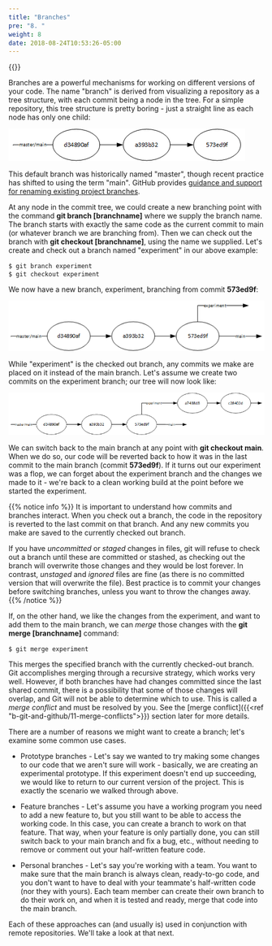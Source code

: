 ```yaml
---
title: "Branches"
pre: "8. "
weight: 8
date: 2018-08-24T10:53:26-05:00
---
```


{{<youtube dPzLr53-Geg>}}

Branches are a powerful mechanisms for working on different versions of your code.  The name "branch" is derived from visualizing a repository as a tree structure, with each commit being a node in the tree.  For a simple repository, this tree structure is pretty boring - just a straight line as each node has only one child:

![Simple repository with one branch](/images/b.8.1.png)

This default branch was historically named "master", though recent practice has shifted to using the term "main".  GitHub provides [guidance and support for renaming existing project branches](https://github.com/github/renaming).  

At any node in the commit tree, we could create a new branching point with the command **git branch [branchname]** where we supply the branch name.  The branch starts with exactly the same code as the current commit to main (or whatever branch we are branching from).  Then we can check out the branch with **git checkout [branchname]**, using the name we supplied.  Let's create and check out a branch named "experiment" in our above example:

```
$ git branch experiment
$ git checkout experiment
```

We now have a new branch, experiment, branching from commit **573ed9f**:

![The same repository with a new branch](/images/b.8.2.png)

While "experiment" is the checked out branch, any commits we make are placed on it instead of the main branch.  Let's assume we create two commits on the experiment branch; our tree will now look like:

![Two commits on the experimental branch](/images/b.8.3.png)

We can switch back to the main branch at any point with **git checkout main**.  When we do so, our code will be reverted back to how it was in the last commit to the main branch (commit **573ed9f**).  If it turns out our experiment was a flop, we can forget about the experiment branch and the changes we made to it - we're back to a clean working build at the point before we started the experiment.

{{% notice info %}}
It is important to understand how commits and branches interact.  When you check out a branch, the code in the repository is reverted to the last commit on that branch. And any new commits you make are saved to the currently checked out branch.  

If you have _uncommitted_ or _staged_ changes in files, git will refuse to check out a branch until these are committed or stashed, as checking out the branch will overwrite those changes and they would be lost forever.  In contrast, _unstaged_ and _ignored_ files are fine (as there is no committed version that will overwrite the file).  Best practice is to commit your changes before switching branches, unless you want to throw the changes away.
{{% /notice %}}

If, on the other hand, we like the changes from the experiment, and want to add them to the main branch, we can _merge_ those changes with the **git merge [branchname]** command:

```
$ git merge experiment
```

This merges the specified branch with the currently checked-out branch.  Git accomplishes merging through a recursive strategy, which works very well.  However, if both branches have had changes committed since the last shared commit, there is a possibility that some of those changes will overlap, and Git will not be able to determine which to use.  This is called a _merge conflict_ and must be resolved by you.  See the [merge conflict]({{<ref "b-git-and-github/11-merge-conflicts">}}) section later for more details.

There are a number of reasons we might want to create a branch; let's examine some common use cases.

* Prototype branches - Let's say we wanted to try making some changes to our code that we aren't sure will work - basically, we are creating an experimental prototype.  If this experiment doesn't end up succeeding, we would like to return to our current version of the project.  This is exactly the scenario we walked through above.  

* Feature branches - Let's assume you have a working program you need to add a new feature to, but you still want to be able to access the working code.  In this case, you can create a branch to work on that feature.  That way, when your feature is only partially done, you can still switch back to your main branch and fix a bug, etc., without needing to remove or comment out your half-written feature code.

* Personal branches - Let's say you're working with a team.  You want to make sure that the main branch is always clean, ready-to-go code, and you don't want to have to deal with your teammate's half-written code (nor they with yours).  Each team member can create their own branch to do their work on, and when it is tested and ready, merge that code into the main branch.

Each of these approaches can (and usually is) used in conjunction with remote repositories.  We'll take a look at that next.